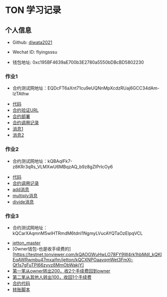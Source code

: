 # TON 学习记录

## 个人信息

* Github: [diwata2021](https://github.com/diwata2021)

* Wechat ID: flyingsssu

* 钱包地址: 0xc195BF4639aE700b3E2780a5550bDBcBD5802230

### 作业1
* 合约测试网地址：EQDcFT6aXnt71cu9eUQNnMpXcdzRUaj6GCC34dAm-lzTAthw
- [代码](https://github.com/diwata2021/tact-template/blob/main/sources/contract.tact)
- [合约验证URL](https://verifier.ton.org/tactDeployer/QmUQTeHt4yiqJZnKofJqwABDriLQGsoNJ6KPVEqt1aHs1m?testnet)
- [合约部署](https://testnet.tonviewer.com/transaction/cd93e9aa653ed4cbb85744951b1f4c82233ba9998f678e698a2bb11f38eb0ea3)
- [合约调用记录](https://testnet.tonviewer.com/EQDcFT6aXnt71cu9eUQNnMpXcdzRUaj6GCC34dAm-lzTAthw)
- [消息1](https://testnet.tonviewer.com/transaction/469a1bb78869fa0e163a4702d0fcc6b8e33cfe374dcd4f3af4f1d1252b5eb1a3)
- [消息2](https://testnet.tonviewer.com/transaction/ccf341e7af450c33f6e0f3934f47fb145fc942400887bcc0c0a6f288faf1b13e)

### 作业2
* 合约测试网地址：kQBAqlFk7-z8KRr3qRs_VLMXwU6MBqzAQ_b9z8gZIPrlcOy6
- [代码](https://github.com/diwata2021/tact-template/blob/main/sources/receiversContractV2.tact)
- [合约调用记录](https://testnet.tonviewer.com/EQBAqlFk7-z8KRr3qRs_VLMXwU6MBqzAQ_b9z8gZIPrlcFcw)
- [add消息](https://testnet.tonviewer.com/transaction/1e6b57d8a14fbf2d11f2306f9675986716af43fd492307e38c621385d797918d)
- [multiply消息](https://testnet.tonviewer.com/transaction/5cf1ec853f929112cc56fa75363d6b4ea31f33087e6b7c2bfe4ad7577d33b10c)
- [divide消息](https://testnet.tonviewer.com/transaction/730d1e090ce04515ab82523892f7a2ca8240a07898028bfa7b3d3d3f97aaf489)

### 作业3
* 合约测试网地址：kQCarXAqmnM5wlHTRmdM6tdnI1NgmyLVucAYQTaOzElpqVCL
- [jetton_master](https://testnet.tonviewer.com/kQCXNPOaavqmWet3FmXi-Qt1s7gFuTPl66zyvz8MmObWakjY)
- [Owner钱包-也是收手续费的][https://testnet.tonviewer.com/kQAOGWuHwLO78FY9W4rk1hbMdI_kQKIEqAWRwmbu47mxaifm/jetton/kQCXNPOaavqmWet3FmXi-Qt1s7gFuTPl66zyvz8MmObWakjY]
- [第一笔从owner转出200，收2个手续费回到owner](https://testnet.tonviewer.com/transaction/f833cbbba7b2a4a12ca0c5927ee958c88a60f90b7e7cdc3ce78bc8bb9ac293cf)
- [第二笔从其他人转出100，收回1个手续费](https://testnet.tonviewer.com/transaction/0ccb714a7051eea6c250702efea702bbe43f173059ee841f03c672a9b07fe7a5)
- [合约代码](https://github.com/diwata2021/jetton-implementation-in-tact/blob/main/sources/contract.tact)
- [转账脚本](https://github.com/diwata2021/jetton-implementation-in-tact/blob/main/sources/4_Transfer_back.ts)